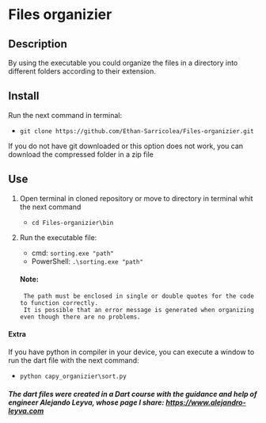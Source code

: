 # Files organizier

## Description

By using the executable you could organize the files in a directory into different folders according to their extension.

## Install

Run the next command in terminal:
+ `git clone https://github.com/Ethan-Sarricolea/Files-organizier.git`

If you do not have git downloaded or this option does not work, you can download the compressed folder in a zip file

## Use 

1. Open terminal in cloned repository or move to directory in terminal whit the next command
    + `cd Files-organizier\bin`


2. Run the executable file:
    + cmd: `sorting.exe "path"`
    + PowerShell: `.\sorting.exe "path"`

    #### Note:
        The path must be enclosed in single or double quotes for the code to function correctly.
        It is possible that an error message is generated when organizing even though there are no problems.

#### Extra
If you have python in compiler in your device, you can execute a window to run the dart file with the next command:

+ `python capy_organizier\sort.py`

###### **The dart files were created in a Dart course with the guidance and help of engineer Alejando Leyva, whose page I share: https://www.alejandro-leyva.com**
